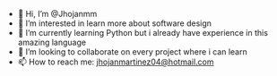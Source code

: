 - 👋 Hi, I’m @Jhojanmm
- 👀 I’m interested in learn more about software design 
- 🌱 I’m currently learning Python but i already have experience in this amazing language
- 💞️ I’m looking to collaborate on every project where i can learn
- 📫 How to reach me: jhojanmartinez04@hotmail.com

<!---
Jhojanmm/Jhojanmm is a ✨ special ✨ repository because its `README.md` (this file) appears on your GitHub profile.
You can click the Preview link to take a look at your changes.
--->
